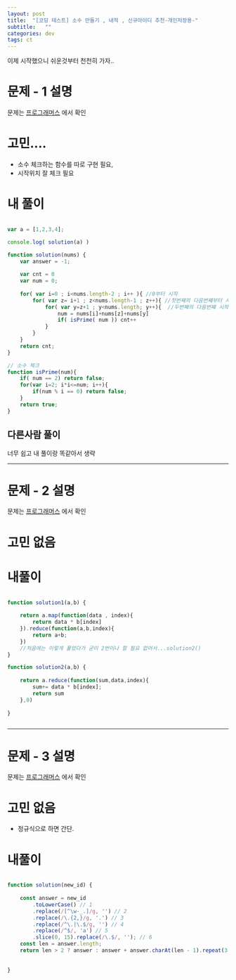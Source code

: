 ```yaml
---
layout: post
title:  "[코딩 테스트] 소수 만들기 , 내적 , 신규아이디 추천-개인저장용-"
subtitle:   ""
categories: dev
tags: ct
--- 
```


이제 시작했으니 쉬운것부터 천천히 가자..

# 문제 - 1 설명 

문제는 [프로그래머스](https://programmers.co.kr/learn/courses/30/lessons/12977) 에서 확인


# 고민....

- 소수 체크하는 함수를 따로 구현 필요,
- 시작위치 잘 체크 필요



# 내 풀이


```javascript

var a = [1,2,3,4];

console.log( solution(a) )

function solution(nums) {
    var answer = -1;
    
    var cnt = 0
    var num = 0;
    
    for( var i=0 ; i<nums.length-2 ; i++ ){ //0부터 시작
        for( var z= i+1 ; z<nums.length-1 ; z++){ //첫번째의 다음번쨰부터 시작이니 +1
            for( var y=z+1 ; y<nums.length; y++){  //두번째의 다음번쨰 시작이니 두번쨰+1
                num = nums[i]+nums[z]+nums[y]
                if( isPrime( num )) cnt++
            }
        }
    }
    return cnt;
}

// 소수 체크
function isPrime(num){
    if( num == 2) return false;
    for(var i=2; i*i<=num; i++){
        if(num % i == 0) return false;
    }
    return true;
}

```



## 다른사람 풀이

너무 쉽고 내 풀이랑 똑같아서 생략





---------------------------------------


# 문제 - 2 설명 

문제는 [프로그래머스](https://programmers.co.kr/learn/courses/30/lessons/70128) 에서 확인

# 고민 없음

# 내풀이
```javascript

function solution1(a,b) {
    
    return a.map(function(data , index){
        return data * b[index]
    }).reduce(function(a,b,index){
        return a+b;
    })
    //처음에는 이렇게 풀었다가 굳이 2번이나 할 필요 없어서...solution2()
}

function solution2(a,b) {
        
    return a.reduce(function(sum,data,index){
        sum+= data * b[index];
        return sum
    },0)
    
}



```


---------------------------------------


# 문제 - 3 설명 

문제는 [프로그래머스](https://programmers.co.kr/learn/courses/30/lessons/72410?language=javascript) 에서 확인

# 고민 없음
- 정규식으로 하면 간단.

# 내풀이
```javascript

function solution(new_id) {
    
    const answer = new_id
        .toLowerCase() // 1
        .replace(/[^\w-_.]/g, '') // 2
        .replace(/\.{2,}/g, '.') // 3
        .replace(/^\.|\.$/g, '') // 4
        .replace(/^$/, 'a') // 5
        .slice(0, 15).replace(/\.$/, ''); // 6
    const len = answer.length;
    return len > 2 ? answer : answer + answer.charAt(len - 1).repeat(3 - len); // 7
    
    
}
```
